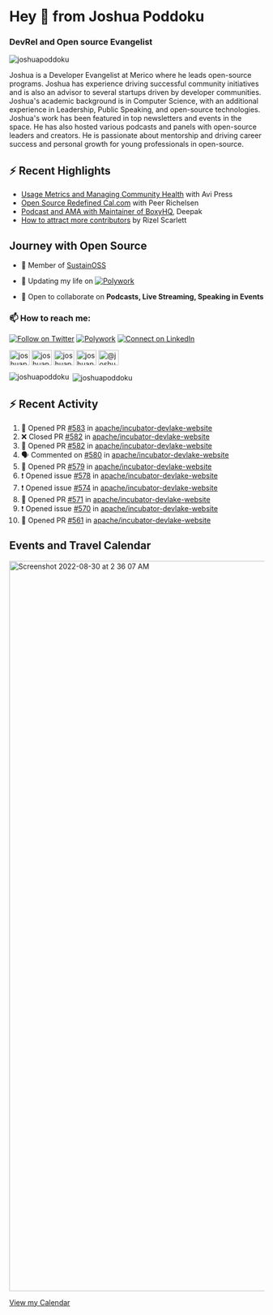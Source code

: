 <h1 align="left">Hey 👋 from Joshua Poddoku</h1>
<h3 align="left">DevRel and Open source Evangelist</h3>

<p align="left"> <img src="https://komarev.com/ghpvc/?username=joshuapoddoku&label=Profile%20views&color=0e75b6&style=flat" alt="joshuapoddoku" /> </p>

Joshua is a Developer Evangelist at Merico where he leads open-source programs. Joshua has experience driving successful community initiatives and is also an advisor to several startups driven by developer communities. Joshua's academic background is in Computer Science, with an additional experience in Leadership, Public Speaking, and open-source technologies. Joshua's work has been featured in top newsletters and events in the space. He has also hosted various podcasts and panels with open-source leaders and creators. He is passionate about mentorship and driving career success and personal growth for young professionals in open-source.

## :zap: Recent Highlights

- [Usage Metrics and Managing Community Health](https://www.youtube.com/watch?v=9-F_2GslGiE) with Avi Press
- [Open Source Redefined Cal.com](https://www.youtube.com/watch?v=HQ9jYOFfCg0) with Peer Richelsen
- [Podcast and AMA with Maintainer of BoxyHQ](https://www.youtube.com/watch?v=SCCBjOSLsK0), Deepak 
- [How to attract more contributors](https://www.youtube.com/watch?v=j-DjYOt6gOs) by Rizel Scarlett

## Journey with Open Source

- 🌱 Member of [SustainOSS](https://discourse.sustainoss.org/u/joshuapoddoku/summary)

- 📝 Updating my life on [![Polywork](https://img.shields.io/badge/--polywork?label=Polywork&logo=Polywork&style=social)](https://www.polywork.com/joshuapod)
 
- 💬 Open to collaborate on **Podcasts, Live Streaming, Speaking in Events**

### 📫 How to reach me:

[![Follow on Twitter](https://img.shields.io/badge/--twitter?label=Twitter&logo=Twitter&style=social)](https://twitter.com/JoshuaPoddoku)  [![Polywork](https://img.shields.io/badge/--polywork?label=Polywork&logo=Polywork&style=social)](https://www.polywork.com/joshuapod) [![Connect on LinkedIn](https://img.shields.io/badge/--linkedin?label=LinkedIn&logo=LinkedIn&style=social)](https://www.linkedin.com/in/joshuapod)


<p align="left">
<a href="https://codepen.io/joshuapoddoku" target="blank"><img align="center" src="https://cdn.jsdelivr.net/npm/simple-icons@3.0.1/icons/codepen.svg" alt="joshuapoddoku" height="30" width="40" /></a>
<a href="https://dev.to/joshuapoddoku" target="blank"><img align="center" src="https://cdn.jsdelivr.net/npm/simple-icons@3.0.1/icons/dev-dot-to.svg" alt="joshuapoddoku" height="30" width="40" /></a>
<a href="https://codesandbox.com/joshuapoddoku" target="blank"><img align="center" src="https://cdn.jsdelivr.net/npm/simple-icons@3.0.1/icons/codesandbox.svg" alt="joshuapoddoku" height="30" width="40" /></a>
<a href="https://instagram.com/the_wittymentor" target="blank"><img align="center" src="https://cdn.jsdelivr.net/npm/simple-icons@3.0.1/icons/instagram.svg" alt="joshuapoddoku" height="30" width="40" /></a>
<a href="https://medium.com/@joshuapod" target="blank"><img align="center" src="https://cdn.jsdelivr.net/npm/simple-icons@3.0.1/icons/medium.svg" alt="@joshuapod" height="30" width="40" /></a>
</p>


<p><img align="left" src="https://github-readme-stats.vercel.app/api/top-langs?username=joshuapoddoku&show_icons=true&locale=en&layout=compact" alt="joshuapoddoku" /></p>

<p>&nbsp;<img align="center" src="https://github-readme-stats.vercel.app/api?username=joshuapoddoku&show_icons=true&locale=en" alt="joshuapoddoku" /></p>

## :zap: Recent Activity

<!--START_SECTION:activity-->
1. 💪 Opened PR [#583](https://github.com/apache/incubator-devlake-website/pull/583) in [apache/incubator-devlake-website](https://github.com/apache/incubator-devlake-website)
2. ❌ Closed PR [#582](https://github.com/apache/incubator-devlake-website/pull/582) in [apache/incubator-devlake-website](https://github.com/apache/incubator-devlake-website)
3. 💪 Opened PR [#582](https://github.com/apache/incubator-devlake-website/pull/582) in [apache/incubator-devlake-website](https://github.com/apache/incubator-devlake-website)
4. 🗣 Commented on [#580](https://github.com/apache/incubator-devlake-website/issues/580#issuecomment-1635613341) in [apache/incubator-devlake-website](https://github.com/apache/incubator-devlake-website)
5. 💪 Opened PR [#579](https://github.com/apache/incubator-devlake-website/pull/579) in [apache/incubator-devlake-website](https://github.com/apache/incubator-devlake-website)
6. ❗ Opened issue [#578](https://github.com/apache/incubator-devlake-website/issues/578) in [apache/incubator-devlake-website](https://github.com/apache/incubator-devlake-website)
7. ❗ Opened issue [#574](https://github.com/apache/incubator-devlake-website/issues/574) in [apache/incubator-devlake-website](https://github.com/apache/incubator-devlake-website)
8. 💪 Opened PR [#571](https://github.com/apache/incubator-devlake-website/pull/571) in [apache/incubator-devlake-website](https://github.com/apache/incubator-devlake-website)
9. ❗ Opened issue [#570](https://github.com/apache/incubator-devlake-website/issues/570) in [apache/incubator-devlake-website](https://github.com/apache/incubator-devlake-website)
10. 💪 Opened PR [#561](https://github.com/apache/incubator-devlake-website/pull/561) in [apache/incubator-devlake-website](https://github.com/apache/incubator-devlake-website)
<!--END_SECTION:activity-->

## Events and Travel Calendar
<img width="1440" alt="Screenshot 2022-08-30 at 2 36 07 AM" src="https://user-images.githubusercontent.com/31725457/187299035-79305247-dda2-4264-b352-17154d498cba.png">

[View my Calendar](https://calendar.google.com/calendar/embed?src=kn998onh29klft2csbbuh4qun0%40group.calendar.google.com&ctz=Asia%2FKolkata "@embed")
